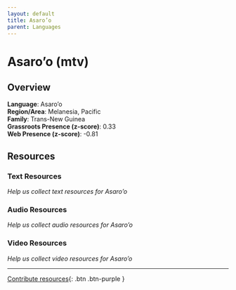 ```yaml
---
layout: default
title: Asaro’o
parent: Languages
---
```


# Asaro’o (mtv)

## Overview

**Language**: Asaro’o  
**Region/Area**: Melanesia, Pacific  
**Family**: Trans-New Guinea  
**Grassroots Presence (z-score)**: 0.33  
**Web Presence (z-score)**: -0.81  

## Resources

### Text Resources
*Help us collect text resources for Asaro’o*

### Audio Resources
*Help us collect audio resources for Asaro’o*

### Video Resources
*Help us collect video resources for Asaro’o*

---

[Contribute resources](https://forms.office.com/e/1SfLJx3u1r){: .btn .btn-purple }
